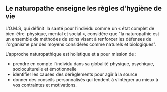 ## Le naturopathe enseigne les règles d'hygiène de vie

L’O.M.S, qui définit  la santé pour l’individu comme un « état complet de bien-être  physique, mental et social », considère que "la naturopathie est un ensemble de méthodes de soins visant à renforcer les défenses de l'organisme par des moyens considérés comme naturels et biologiques".

L'approche naturopathique est holistique et a pour mission de :
- prendre en compte l’individu dans sa globalité physique, psychique, socioculturelle et émotionnelle
- identifier les causes des dérèglements pour agir à la source
- donner des conseils personnalisés qui tendent à s’intégrer au mieux à vos contraintes et motivations.
